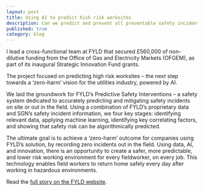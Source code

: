 ```yaml
---
layout: post
title: Using AI to predict hish risk worksites
description: Can we predict and prevent all preventable safety incidents, before they happen? 
published: true
category: blog
---
```


I lead a cross-functional team at FYLD that secured £560,000 of non-dilutive funding from the Office of Gas and Electricity Markets (OFGEM), as part of its inaugural Strategic Innovation Fund grants.

The project focused on predicting high risk worksites – the next step towards a ‘zero-harm’ vision for the utilities industry, powered by AI.

We laid the groundwork for FYLD’s Predictive Safety Interventions – a safety system dedicated to accurately predicting and mitigating safety incidents on site or out in the field. Using a combination of FYLD’s proprietary data and SGN’s safety incident information, we  four key stages: identifying relevant data, applying machine learning, identifying key correlating factors, and showing that safety risk can be algorithmically predicted.

The ultimate goal is to achieve a ‘zero-harm’ outcome for companies using FYLD’s solution, by recording zero incidents out in the field. Using data, AI, and innovation, there is an opportunity to create a safer, more predictable, and lower risk working environment for every fieldworker, on every job. This technology enables field workers to return home safely every day after working in hazardous environments.

Read the [full story on the FYLD website](https://www.fyld.ai/fyld-awarded-substantial-ofgem-funding/).